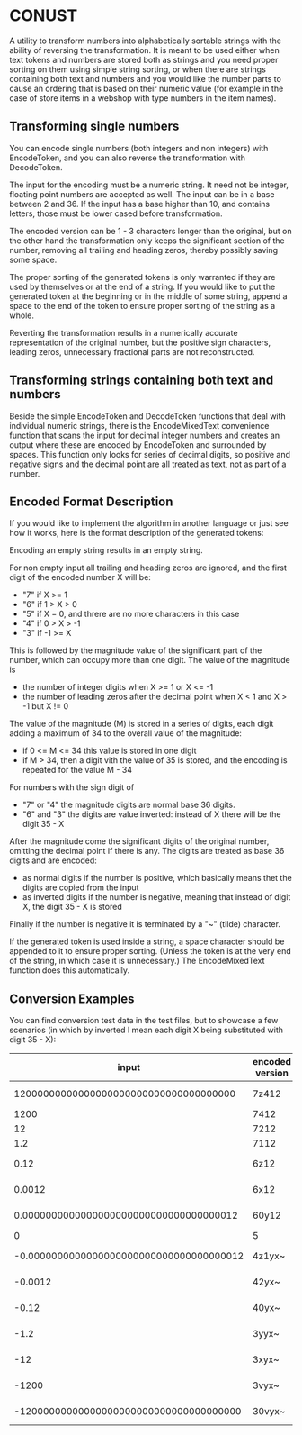 # CONUST

A utility to transform numbers into alphabetically sortable strings with the ability of reversing the transformation. It is meant to be used either when text tokens and numbers are stored both as strings and you need proper sorting on them using simple string sorting, or when there are strings containing both text and numbers and you would like the number parts to cause an ordering that is based on their numeric value (for example in the case of store items in a webshop with type numbers in the item names).

## Transforming single numbers

You can encode single numbers (both integers and non integers) with EncodeToken, and you can also reverse the transformation with DecodeToken.

The input for the encoding must be a numeric string. It need not be integer, floating point numbers are accepted as well. The input can be in a base between 2 and 36. If the input has a base higher than 10, and contains letters, those must be lower cased before transformation.

The encoded version can be 1 - 3 characters longer than the original, but on the other hand the transformation only keeps the significant section of the number, removing all trailing and heading zeros, thereby possibly saving some space.

The proper sorting of the generated tokens is only warranted if they are used by themselves or at the end of a string. If you would like to put the generated token at the beginning or in the middle of some string, append a space to the end of the token to ensure proper sorting of the string as a whole.

Reverting the transformation results in a numerically accurate representation of the original number, but the positive sign characters, leading zeros, unnecessary fractional parts are not reconstructed.

## Transforming strings containing both text and numbers

Beside the simple EncodeToken and DecodeToken functions that deal with individual numeric strings, there is the EncodeMixedText convenience function that scans the input for decimal integer numbers and creates an output where these are encoded by EncodeToken and surrounded by spaces. This function only looks for series of decimal digits, so positive and negative signs and the decimal point are all treated as text, not as part of a number.

## Encoded Format Description

If you would like to implement the algorithm in another language or just see how it works, here is the format description of the generated tokens:

Encoding an empty string results in an empty string.

For non empty input all trailing and heading zeros are ignored, and the first digit of the encoded number X will be:

- "7" if X >= 1
- "6" if 1 > X > 0
- "5" if X = 0, and threre are no more characters in this case
- "4" if 0 > X > -1
- "3" if -1 >= X

This is followed by the magnitude value of the significant part of the number, which can occupy more than one digit. The value of the magnitude is

- the number of integer digits when X >= 1 or X <= -1
- the number of leading zeros after the decimal point when X < 1 and X > -1 but X != 0

The value of the magnitude (M) is stored in a series of digits, each digit adding a maximum of 34 to the overall value of the magnitude:

- if 0 <= M <= 34 this value is stored in one digit
- if M > 34, then a digit vith the value of 35 is stored, and the encoding is repeated for the value M - 34

For numbers with the sign digit of

- "7" or "4" the magnitude digits are normal base 36 digits.
- "6" and "3" the digits are value inverted: instead of X there will be the digit 35 - X

After the magnitude come the significant digits of the original number, omitting the decimal point if there is any. The digits are treated as base 36 digits and are encoded:

- as normal digits if the number is positive, which basically means thet the digits are copied from the input
- as inverted digits if the number is negative, meaning that instead of digit X, the digit 35 - X is stored

Finally if the number is negative it is terminated by a "~" (tilde) character.

If the generated token is used inside a string, a space character should be appended to it to ensure proper sorting. (Unless the token is at the very end of the string, in which case it is unnecessary.) The EncodeMixedText function does this automatically.

## Conversion Examples

You can find conversion test data in the test files, but to showcase a few scenarios (in which by inverted I mean each digit X being substituted with digit 35 - X):

| input | encoded version | sing byte | magnitude | significant digits |
|---|---|---|---|---|
| 12000000000000000000000000000000000000 | 7z412 | 7 (x>=1) | z4 (34+4=38) | 12 |
| 1200 |7412 | 7 (x>=1) | 4 | 12 |
| 12 |7212 | 7 (x>=1) | 2 | 12 |
| 1.2 |7112 | 7 (x>=1) | 1 | 12 |
| 0.12 |6z12 | 6 (1>x>0) | z (0 inverted) | 12 |
| 0.0012 |6x12 | 6 (1>x>0) | x (2 inverted) | 12 |
| 0.0000000000000000000000000000000000012 | 60y12 | 6 (1>x>0) | 0y (z1 inverted) | 12 |
| 0 | 5 | 5 (x=0) |  |  |
| -0.0000000000000000000000000000000000012 | 4z1yx~ | 4 (0>x>-1) | z1 (34+1=35) | yx (12 inverted) |
| -0.0012 | 42yx~ | 4 (0>x>-1) | 2 | yx (12 inverted) |
| -0.12 | 40yx~ | 4 (0>x>-1) | 0 | yx (12 inverted) |
| -1.2 | 3yyx~ | 3 (-1>x) | y (1 inverted) | yx (12 inverted) |
| -12 | 3xyx~ | 3 (-1>x) | x (2 inverted) | yx (12 inverted) |
| -1200 | 3vyx~ | 3 (-1>x) | v (4 inverted) | yx (12 inverted) |
| -12000000000000000000000000000000000000 | 30vyx~ | 3 (-1 > x) | 0v (z4 inverted) | yx (12 inverted) |
